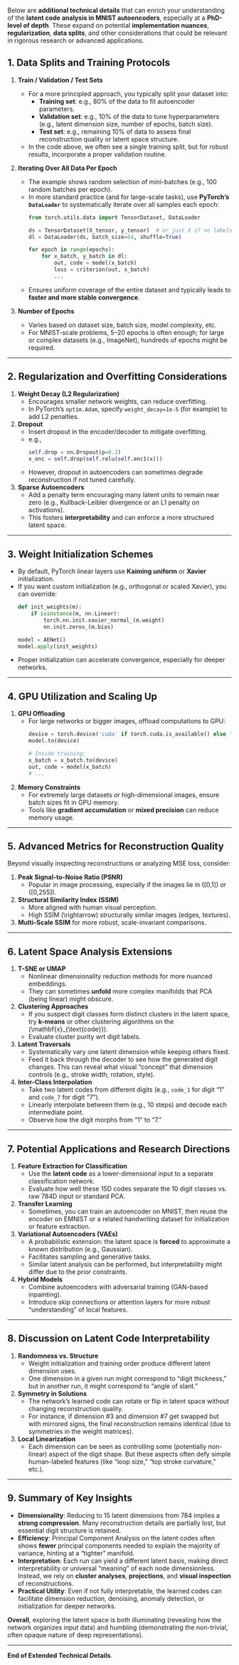 Below are **additional technical details** that can enrich your understanding of the **latent code analysis in MNIST autoencoders**, especially at a **PhD-level of depth**. These expand on potential **implementation nuances**, **regularization**, **data splits**, and other considerations that could be relevant in rigorous research or advanced applications.
## 1. Data Splits and Training Protocols

1. **Train / Validation / Test Sets**  
   - For a more principled approach, you typically split your dataset into:
     - **Training set**: e.g., 80% of the data to fit autoencoder parameters.  
     - **Validation set**: e.g., 10% of the data to tune hyperparameters (e.g., latent dimension size, number of epochs, batch size).  
     - **Test set**: e.g., remaining 10% of data to assess final reconstruction quality or latent space structure.  
   - In the code above, we often see a single training split, but for robust results, incorporate a proper validation routine.

2. **Iterating Over All Data Per Epoch**  
   - The example shows random selection of mini-batches (e.g., 100 random batches per epoch).  
   - In more standard practice (and for large-scale tasks), use **PyTorch’s `DataLoader`** to systematically iterate over all samples each epoch:
     ```python
     from torch.utils.data import TensorDataset, DataLoader

     ds = TensorDataset(X_tensor, y_tensor)  # or just X if no labels needed
     dl = DataLoader(ds, batch_size=64, shuffle=True)

     for epoch in range(epochs):
         for x_batch, y_batch in dl:
             out, code = model(x_batch)
             loss = criterion(out, x_batch)
             ...
     ```
   - Ensures uniform coverage of the entire dataset and typically leads to **faster and more stable convergence**.

3. **Number of Epochs**  
   - Varies based on dataset size, batch size, model complexity, etc.  
   - For MNIST-scale problems, 5–20 epochs is often enough; for large or complex datasets (e.g., ImageNet), hundreds of epochs might be required.

---

## 2. Regularization and Overfitting Considerations

1. **Weight Decay (L2 Regularization)**  
   - Encourages smaller network weights, can reduce overfitting.  
   - In PyTorch’s `optim.Adam`, specify `weight_decay=1e-5` (for example) to add L2 penalties.
2. **Dropout**  
   - Insert dropout in the encoder/decoder to mitigate overfitting.  
   - e.g., 
     ```python
     self.drop = nn.Dropout(p=0.2)
     x_enc = self.drop(self.relu(self.enc1(x)))
     ```
   - However, dropout in autoencoders can sometimes degrade reconstruction if not tuned carefully.
3. **Sparse Autoencoders**  
   - Add a penalty term encouraging many latent units to remain near zero (e.g., Kullback-Leibler divergence or an L1 penalty on activations).  
   - This fosters **interpretability** and can enforce a more structured latent space.

---

## 3. Weight Initialization Schemes

- By default, PyTorch linear layers use **Kaiming uniform** or **Xavier** initialization.  
- If you want custom initialization (e.g., orthogonal or scaled Xavier), you can override:
  ```python
  def init_weights(m):
      if isinstance(m, nn.Linear):
          torch.nn.init.xavier_normal_(m.weight)
          nn.init.zeros_(m.bias)

  model = AENet()
  model.apply(init_weights)
  ```
- Proper initialization can accelerate convergence, especially for deeper networks.

---

## 4. GPU Utilization and Scaling Up

1. **GPU Offloading**  
   - For large networks or bigger images, offload computations to GPU:
     ```python
     device = torch.device('cuda' if torch.cuda.is_available() else 'cpu')
     model.to(device)
     
     # Inside training:
     x_batch = x_batch.to(device)
     out, code = model(x_batch)
     # ...
     ```
2. **Memory Constraints**  
   - For extremely large datasets or high-dimensional images, ensure batch sizes fit in GPU memory.  
   - Tools like **gradient accumulation** or **mixed precision** can reduce memory usage.

---

## 5. Advanced Metrics for Reconstruction Quality

Beyond visually inspecting reconstructions or analyzing MSE loss, consider:

1. **Peak Signal-to-Noise Ratio (PSNR)**  
   - Popular in image processing, especially if the images lie in \([0,1]\) or \([0,255]\).
2. **Structural Similarity Index (SSIM)**  
   - More aligned with human visual perception.  
   - High SSIM \(\rightarrow\) structurally similar images (edges, textures).
3. **Multi-Scale SSIM** for more robust, scale-invariant comparisons.

---

## 6. Latent Space Analysis Extensions

1. **T-SNE or UMAP**  
   - Nonlinear dimensionality reduction methods for more nuanced embeddings.  
   - They can sometimes **unfold** more complex manifolds that PCA (being linear) might obscure.
2. **Clustering Approaches**  
   - If you suspect digit classes form distinct clusters in the latent space, try **k-means** or other clustering algorithms on the \(\mathbf{x}_{\text{code}}\).  
   - Evaluate cluster purity wrt digit labels.
3. **Latent Traversals**  
   - Systematically vary one latent dimension while keeping others fixed.  
   - Feed it back through the decoder to see how the generated digit changes. This can reveal what visual “concept” that dimension controls (e.g., stroke width, rotation, style).
4. **Inter-Class Interpolation**  
   - Take two latent codes from different digits (e.g., `code_1` for digit “1” and `code_7` for digit “7”).  
   - Linearly interpolate between them (e.g., 10 steps) and decode each intermediate point.  
   - Observe how the digit morphs from “1” to “7.”

---

## 7. Potential Applications and Research Directions

1. **Feature Extraction for Classification**  
   - Use the **latent code** as a lower-dimensional input to a separate classification network.  
   - Evaluate how well these 15D codes separate the 10 digit classes vs. raw 784D input or standard PCA.
2. **Transfer Learning**  
   - Sometimes, you can train an autoencoder on MNIST, then reuse the encoder on EMNIST or a related handwriting dataset for initialization or feature extraction.
3. **Variational Autoencoders (VAEs)**  
   - A probabilistic extension: the latent space is **forced** to approximate a known distribution (e.g., Gaussian).  
   - Facilitates sampling and generative tasks.  
   - Similar latent analysis can be performed, but interpretability might differ due to the prior constraints.
4. **Hybrid Models**  
   - Combine autoencoders with adversarial training (GAN-based inpainting).  
   - Introduce skip connections or attention layers for more robust “understanding” of local features.

---

## 8. Discussion on Latent Code Interpretability

1. **Randomness vs. Structure**  
   - Weight initialization and training order produce different latent dimension uses.  
   - One dimension in a given run might correspond to “digit thickness,” but in another run, it might correspond to “angle of slant.”
2. **Symmetry in Solutions**  
   - The network’s learned code can rotate or flip in latent space without changing reconstruction quality.  
   - For instance, if dimension #3 and dimension #7 get swapped but with mirrored signs, the final reconstruction remains identical (due to symmetries in the weight matrices).
3. **Local Linearization**  
   - Each dimension can be seen as controlling some (potentially non-linear) aspect of the digit shape. But these aspects often defy simple human-labeled features (like “loop size,” “top stroke curvature,” etc.).

---

## 9. Summary of Key Insights

- **Dimensionality**: Reducing to 15 latent dimensions from 784 implies a **strong compression**. Many reconstruction details are partially lost, but essential digit structure is retained.
- **Efficiency**: Principal Component Analysis on the latent codes often shows **fewer** principal components needed to explain the majority of variance, hinting at a “tighter” manifold.
- **Interpretation**: Each run can yield a different latent basis, making direct interpretability or universal “meaning” of each node dimensionless. Instead, we rely on **cluster analyses**, **projections**, and **visual inspection** of reconstructions.
- **Practical Utility**: Even if not fully interpretable, the learned codes can facilitate dimension reduction, denoising, anomaly detection, or initialization for deeper networks.

**Overall**, exploring the latent space is both illuminating (revealing how the network organizes input data) and humbling (demonstrating the non-trivial, often opaque nature of deep representations).

---

**End of Extended Technical Details**.